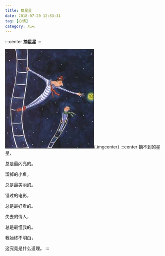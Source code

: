 ```yaml
---
title: 摘星星
date: 2018-07-20 12:53:31
tag: [心情]
category: 几米
---
```

:::center
**摘星星**
:::
<!-- more -->
![摘星星](./摘星星.png){.imgcenter}
:::center
摘不到的星星，

总是最闪亮的。

溜掉的小鱼，

总是最美丽的。

错过的电影，

总是最好看的。

失去的情人，

总是最懂我的。

我始终不明白，

这究竟是什么道理。
:::
